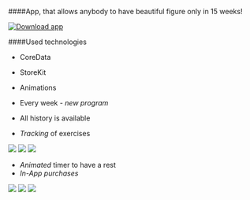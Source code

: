 ####App, that allows anybody to have beautiful figure only in 15 weeks!

[![Download app](http://dpal.dunnpal.org/wp-content/uploads/2014/01/Download_on_the_App_Store_Badge_US-UK_135x40-300x89.jpg)](http://appstore.com/15weeksworkout)

####Used technologies
- CoreData
- StoreKit
- Animations

- Every week - *new program*
- All history is available
- *Tracking* of exercises

![](https://github.com/megawina/15-weeks/blob/master/Screenshots%2015-weeks_1.0/scr1.png) ![](https://github.com/megawina/15-weeks/blob/master/Screenshots%2015-weeks_1.0/scr2.png) ![](https://github.com/megawina/15-weeks/blob/master/Screenshots%2015-weeks_1.0/scr3.png)

- *Animated* timer to have a rest
- *In-App purchases*

 
![](https://github.com/megawina/15-weeks/blob/master/Screenshots%2015-weeks_1.0/scr4.png) ![](https://github.com/megawina/15-weeks/blob/master/Screenshots%2015-weeks_1.0/scr5.png) ![](https://github.com/megawina/15-weeks/blob/master/Screenshots%2015-weeks_1.0/scr6.png)
